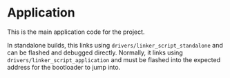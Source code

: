 # Application

This is the main application code for the project.

In standalone builds, this links using `drivers/linker_script_standalone` and can be flashed and
debugged directly. Normally, it links using `drivers/linker_script_application` and must be flashed
into the expected address for the bootloader to jump into.
